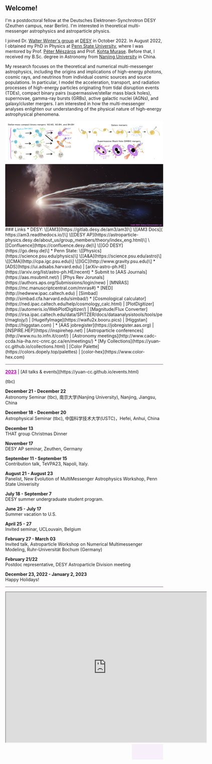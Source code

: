 ## Welcome!

I'm a postdoctoral fellow at the Deutsches Elektronen-Synchrotron DESY (Zeuthen campus, near Berlin). I'm interested in theoretical multi-messenger astrophysics and astroparticle physics. 

I joined Dr. [Walter Winter's group](https://www-zeuthen.desy.de/~wwinter/) at [DESY](https://astroparticle-physics.desy.de) in October 2022. In August 2022, I obtained my PhD in Physics at [Penn State University](https://www.psu.edu), where I was mentored by Prof. [Péter Mészáros](http://personal.psu.edu/nnp/) and Prof. [Kohta Murase](https://science.psu.edu/physics/people/kohta-murase). Before that, I received my B.Sc. degree in Astronomy from [Nanjing University](https://astronomy.nju.edu.cn/EN/index.html) in China. 

My research focuses on the theoretical and numerical multi-messenger astrophysics, including the origins and implications of high-energy photons, cosmic rays, and neutrinos from individual cosmic sources and source populations. In particular, I model the acceleration, transport, and radiation processes of high-energy particles originating from tidal disruption events (TDEs), compact binary pairs (supermassive/stellar mass black holes), supernovae, gamma-ray bursts (GRBs), active galactic nuclei (AGNs), and galaxy/cluster mergers. I am interested in how the multi-messenger analyses enlighten our understanding of the physical nature of high-energy astrophysical phenomena.

<img align="center" src="files/cover.png" alt="drawing" width="840" />
<img align="center" src="files/TDEs.jpg" alt="drawing" height="200" width="840"/>
### Links
* DESY: \[[AM3](https://gitlab.desy.de/am3/am3)\] \[[AM3 Docs]( https://am3.readthedocs.io/)\] \[[DESY AP](https://astroparticle-physics.desy.de/about_us/group_members/theory/index_eng.html)\] \[[Confluence](https://confluence.desy.de)\] \[[GO DESY](https://go.desy.de)\]
* Penn State: \[[Physics](https://science.psu.edu/physics)\] \[[A&A](https://science.psu.edu/astro)\] \[[CMA](http://cpa.igc.psu.edu)\] \[[IGC](http://www.gravity.psu.edu)\]
* [ADS](https://ui.adsabs.harvard.edu) &#124; [arXiv-astro-ph.HE](https://arxiv.org/list/astro-ph.HE/recent) 
* Submit to [AAS Journals](https://aas.msubmit.net/) &#124; [Phys Rev Jorunals](https://authors.aps.org/Submissions/login/new) &#124; [MNRAS](https://mc.manuscriptcentral.com/mnras#)
<!--* [IceCube-pubs](https://icecube.wisc.edu/pubs) / [LIGO-detection-paper](https://www.ligo.caltech.edu/page/detection-companion-papers)  -->
* [NED](http://nedwww.ipac.caltech.edu) &#124; [Simbad](http://simbad.cfa.harvard.edu/simbad/)
* [Cosmological calculator](https://ned.ipac.caltech.edu/help/cosmology_calc.html) &#124; [PlotDigitizer](https://automeris.io/WebPlotDigitizer/) &#124; [Magnitude/Flux Converter](https://irsa.ipac.caltech.edu/data/SPITZER/docs/dataanalysistools/tools/pet/magtojy/) &#124; [HugeifyImage](https://waifu2x.booru.pics) &#124; [Higgstan](https://higgstan.com) &#124; 
* [AAS jobregister](https://jobregister.aas.org) &#124; [iNSPIRE.HEP](https://inspirehep.net) &#124; [Astroparticle conferences](http://www.nu.to.infn.it/conf/) &#124; [Astronomy meetings](http://www.cadc-ccda.hia-iha.nrc-cnrc.gc.ca/en/meetings/)
* [My Collections](https://yuan-cc.github.io/collections.html) &#124; [Color Palette](https://colors.dopely.top/palettes) &#124; [color-hex](https://www.color-hex.com)


<hr style="height:2px;border-width:0;color:gray;background-color:#B3A1BF">
<a href="https://yuan-cc.github.io/events.html" style="color:#B200B2;text-decoration: underline; font-weight: bold;">2023</a> &#124; [All talks & events](https://yuan-cc.github.io/events.html)

(tbc)

**December 21 - December 22**<br />
Astronomy Seminar (tbc), 南京大学(Nanjing University), Nanjing, Jiangsu, China 

**December 18 - December 20**<br />
Astrophysical Seminar (tbc), 中国科学技术大学(USTC)，Hefei, Anhui, China 

**December 13**<br />
THAT group Christmas Dinner

**November 17**<br />
DESY AP seminar, Zeuthen, Germany

**September 11 - September 15**<br />
Contribution talk, TeVPA23, Napoli, Italy.

**August 21 - August 23**<br />
Panelist, New Evolution of MultiMessenger Astrophysics Workshop, Penn State Univerisity 

**July 18 - September 7**<br />
DESY summer undergraduate student program.

**June 25 - July 17**<br />
Summer vacation to U.S.

**April 25 - 27**<br />
Invited seminar, UCLouvain, Belgium

**February 27 - March 03**<br />
Invited talk, Astroparticle Workshop on Numerical Multimessenger Modeling, Ruhr-Universität Bochum (Germany)

**February 21/22**<br />
Postdoc representative, DESY Astroparticle Division meeting

**December 23, 2022 - January 2, 2023** <br />
Happy Holidays!

<hr style="height:2px;border-width:0;color:gray;background-color:#B3A1BF">

<iframe src="https://www.google.com/maps/d/embed?mid=1PZwZhxlIfUCRGxCp-c9U1ibrYHq9884&ehbc=2E312F" width="640" height="480"></iframe>

<br>
<div style="width: 100px; height: 50px; background-color: #F7F0FA; float: right;" 
        onmouseover="document.getElementById('div1').style.display = 'block';"
        onmouseout="document.getElementById('div1').style.display = 'none';" >
<div id="div1" style="display: none;">
<!-- hitwebcounter Code START -->
<a target="_blank">
<img src="https://hitwebcounter.com/counter/counter.php?page=9777369&style=0024&nbdigits=6&type=ip&initCount=02345" border="0" /></a>                                    
<br>
<a target="_blank">
<img src="https://hitwebcounter.com/counter/counter.php?page=7652712&style=0024&nbdigits=6&type=page&initCount=122" border="0" ></a>   
</div>
</div>
